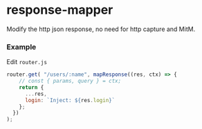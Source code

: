 # response-mapper

Modify the http json response, no need for http capture and MitM.

### Example

Edit `router.js`

```js
router.get( "/users/:name", mapResponse((res, ctx) => {
    // const { params, query } = ctx;
    return {
      ...res,
      login: `Inject: ${res.login}`
    };
  })
);

```
